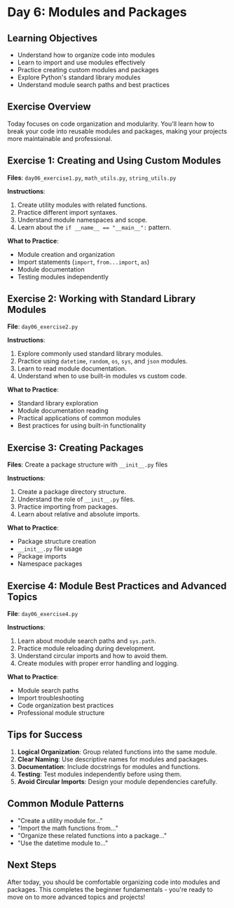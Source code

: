 # Day 6: Modules and Packages

## Learning Objectives
- Understand how to organize code into modules
- Learn to import and use modules effectively
- Practice creating custom modules and packages
- Explore Python's standard library modules
- Understand module search paths and best practices

## Exercise Overview
Today focuses on code organization and modularity. You'll learn how to break your code into reusable modules and packages, making your projects more maintainable and professional.

## Exercise 1: Creating and Using Custom Modules

**Files**: `day06_exercise1.py`, `math_utils.py`, `string_utils.py`

**Instructions**:
1. Create utility modules with related functions.
2. Practice different import syntaxes.
3. Understand module namespaces and scope.
4. Learn about the `if __name__ == "__main__":` pattern.

**What to Practice**:
- Module creation and organization
- Import statements (`import`, `from...import`, `as`)
- Module documentation
- Testing modules independently

## Exercise 2: Working with Standard Library Modules

**File**: `day06_exercise2.py`

**Instructions**:
1. Explore commonly used standard library modules.
2. Practice using `datetime`, `random`, `os`, `sys`, and `json` modules.
3. Learn to read module documentation.
4. Understand when to use built-in modules vs custom code.

**What to Practice**:
- Standard library exploration
- Module documentation reading
- Practical applications of common modules
- Best practices for using built-in functionality

## Exercise 3: Creating Packages

**Files**: Create a package structure with `__init__.py` files

**Instructions**:
1. Create a package directory structure.
2. Understand the role of `__init__.py` files.
3. Practice importing from packages.
4. Learn about relative and absolute imports.

**What to Practice**:
- Package structure creation
- `__init__.py` file usage
- Package imports
- Namespace packages

## Exercise 4: Module Best Practices and Advanced Topics

**File**: `day06_exercise4.py`

**Instructions**:
1. Learn about module search paths and `sys.path`.
2. Practice module reloading during development.
3. Understand circular imports and how to avoid them.
4. Create modules with proper error handling and logging.

**What to Practice**:
- Module search paths
- Import troubleshooting
- Code organization best practices
- Professional module structure

## Tips for Success

1. **Logical Organization**: Group related functions into the same module.
2. **Clear Naming**: Use descriptive names for modules and packages.
3. **Documentation**: Include docstrings for modules and functions.
4. **Testing**: Test modules independently before using them.
5. **Avoid Circular Imports**: Design your module dependencies carefully.

## Common Module Patterns

- "Create a utility module for..."
- "Import the math functions from..."
- "Organize these related functions into a package..."
- "Use the datetime module to..."

## Next Steps

After today, you should be comfortable organizing code into modules and packages. This completes the beginner fundamentals - you're ready to move on to more advanced topics and projects!

